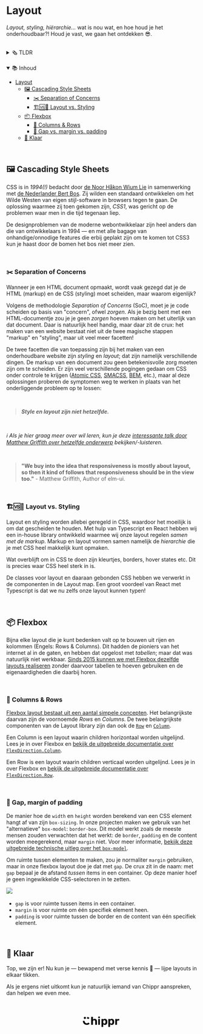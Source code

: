 # Layout

_Layout, styling, hiërarchie..._ wat is nou wat, en hoe houd je het onderhoudbaar?! Houd je vast, we gaan het ontdekken 😎.

<br/>

<details>
<summary>🗞️ TLDR</summary>

- Style en layout zijn niet hetzelfde
- Gebruik de componenten in Layout om gemakklijk onderhoudbare componenten op te bouwen, die netjes los staan van hun opmaak.
- Margin is nooit nodig, als er gebruikt wordt gemaakt van `Padding` en `Gap`.

</details>

<br/>

<details open>
<summary>📚 Inhoud</summary>

- [Layout](#layout)
  - [🖼️ Cascading Style Sheets](#️-cascading-style-sheets)
    - [✂️ Separation of Concerns](#️-separation-of-concerns)
    - [🏗️🆚🎨 Layout vs. Styling](#️-layout-vs-styling)
  - [📦 Flexbox](#-flexbox)
    - [🧱 Columns \& Rows](#-columns--rows)
    - [🤏 Gap vs. margin vs. padding](#-gap-vs-margin-vs-padding)
  - [🏁 Klaar](#-klaar)

</details>

<br/>

## 🖼️ Cascading Style Sheets

CSS is in _1994(!)_ bedacht door [de Noor Håkon Wium Lie](https://nl.wikipedia.org/wiki/H%C3%A5kon_Wium_Lie) in samenwerking met [de Nederlander Bert Bos](https://nl.wikipedia.org/wiki/Bert_Bos). Zij wilden een standaard ontwikkelen om het Wilde Westen van eigen stijl-software in browsers tegen te gaan. De oplossing waarmee zij toen gekomen zijn, _CSS1_, was gericht op de problemen waar men in die tijd tegenaan liep.

De designproblemen van de moderne webontwikkelaar zijn heel anders dan die van ontwikkelaars in 1994 &mdash; en met alle bagage van onhandige/onnodige features die erbij geplakt zijn om te komen tot CSS3 kun je haast door de bomen het bos niet meer zien.

<br/>

### ✂️ Separation of Concerns

Wanneer je een HTML document opmaakt, wordt vaak gezegd dat je de HTML (markup) en de CSS (styling) moet scheiden, maar waarom eigenlijk?

Volgens de methodologie _Separation of Concerns_ (SoC), moet je je code scheiden op basis van "concern", ofwel _zorgen_. Als je bezig bent met een HTML-documentje zou je je geen _zorgen_ hoeven maken om het uiterlijk van dat document. Daar is natuurlijk heel handig, maar daar zit de crux: het maken van een website bestaat niet uit de twee magische stappen "markup" en "styling", maar uit veel meer facetten!

De twee facetten die van toepassing zijn bij het maken van een onderhoudbare website zijn _styling_ en _layout_; dat zijn namelijk verschillende dingen. De markup van een document zou geen betekenisvolle zorg moeten zijn om te scheiden. Er zijn veel verschillende pogingen gedaan om CSS onder controle te krijgen ([Atomic CSS](https://tailwindcss.com/), [SMACSS](http://smacss.com/), [BEM](https://getbem.com/introduction/), etc.), maar al deze oplossingen proberen de symptomen weg te werken in plaats van het onderliggende probleem op te lossen:

<br/>

> **_Style en layout zijn niet hetzelfde._**

<br/>

_ℹ️ Als je hier graag meer over wil leren, kun je deze [interessante talk door Matthew Griffith over hetzelfde onderwerp](https://www.youtube.com/watch?v=NYb2GDWMIm0) bekijken/-luisteren._

<br/>

<blockquote>
<b>"We buy into the idea that responsiveness is mostly about layout, so then it kind of follows that responsiveness should be in the view too."</b> - Matthew Griffith, Author of elm-ui.
</blockquote>

<br/>

### 🏗️🆚🎨 Layout vs. Styling

Layout en styling worden allebei geregeld in CSS, waardoor het moeilijk is om dat gescheiden te houden. Met hulp van Typescript en React hebben wij een in-house library ontwikkeld waarmee wij onze layout regelen _samen met de markup_. Markup en layout vormen samen namelijk de _hierarchie_ die je met CSS heel makkelijk kunt opmaken.

Wat overblijft om in CSS te doen zijn kleurtjes, borders, hover states etc. Dit is precies waar CSS heel sterk in is.

De classes voor layout en daaraan gebonden CSS hebben we verwerkt in de componenten in de Layout map. Een groot voordeel van React met Typescript is dat we nu zelfs onze layout kunnen typen!

<br/>

## 📦 Flexbox

Bijna elke layout die je kunt bedenken valt op te bouwen uit rijen en kolommen (Engels: Rows & Columns). Dit hadden de pioniers van het internet al in de gaten, en hebben dat opgelost met _tabellen_; maar dat was natuurlijk niet werkbaar. [Sinds 2015 kunnen we met Flexbox dezelfde layouts realiseren](https://annairish.github.io/historicizing/history) zonder daarvoor tabellen te hoeven gebruiken en de eigenaardigheden die daarbij horen.

<br/>

### 🧱 Columns & Rows

[Flexbox layout bestaat uit een aantal simpele concepten](https://developer.mozilla.org/en-US/docs/Learn/CSS/CSS_layout/Flexbox). Het belangrijkste daarvan zijn de voornoemde _Rows_ en _Columns_. De twee belangrijkste componenten van de Layout library zijn dan ook de [`Row`](./row.tsx) en [`Column`](./column.tsx).

Een Column is een layout waarin children horizontaal worden uitgelijnd. Lees je in over Flexbox en [bekijk de uitgebreide documentatie over `FlexDirection.Column`](./flex.ts).

Een Row is een layout waarin children verticaal worden uitgelijnd. Lees je in over Flexbox en [bekijk de uitgebreide documentatie over `FlexDirection.Row`](./flex.ts).

<br/>

### 🤏 Gap, margin of padding

De manier hoe de `width` en `height` worden berekend van een CSS element hangt af van zijn `box-sizing`. In onze projecten maken we gebruik van het "alternatieve" `box-model`: `border-box`. Dit model werkt zoals de meeste mensen zouden verwachten dat het werkt: de `border`, `padding` en de content worden meegerekend, maar `margin` niet. Voor meer informatie, [bekijk deze uitgebreide technische uitleg over het `box-model`](https://developer.mozilla.org/en-US/docs/Learn/CSS/Building_blocks/The_box_model#margins_padding_and_borders).

Om ruimte tussen elementen te maken, zou je normaliter `margin` gebruiken, maar in onze flexbox layout doe je dat met `gap`. De crux zit in de naam: met `gap` bepaal je de afstand _tussen_ items in een container. Op deze manier hoef je geen ingewikkelde CSS-selectoren in te zetten.

![](https://css-tricks.com/wp-content/uploads/2020/08/DKNteyUQ.png)

- `gap` is voor ruimte tussen items in een container.
- `margin` is voor ruimte om één specifiek element heen.
- `padding` is voor ruimte tussen de border en de content van één specifiek element.

<br/>

## 🏁 Klaar

Top, we zijn er! Nu kun je &mdash; bewapend met verse kennis 🧠 &mdash; lijpe layouts in elkaar tikken.

Als je ergens niet uitkomt kun je natuurlijk iemand van Chippr aanspreken, dan helpen we even mee.

<br/>
<br/>

<div align="center">
  <a href="https://chippr.dev">
    <img src="../assets/images/chippr.svg" width="100px"/>
  </a>
</div>
